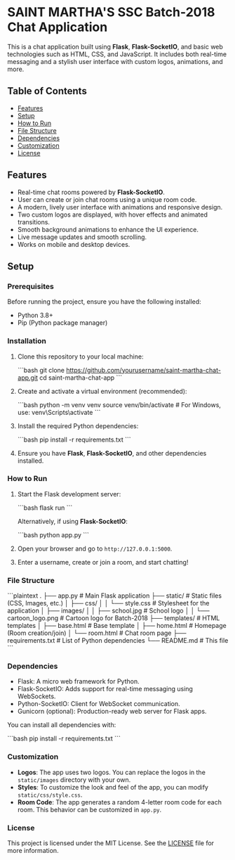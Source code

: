 
# SAINT MARTHA'S SSC Batch-2018 Chat Application

This is a chat application built using **Flask**, **Flask-SocketIO**, and basic web technologies such as HTML, CSS, and JavaScript. It includes both real-time messaging and a stylish user interface with custom logos, animations, and more.

## Table of Contents

- [Features](#features)
- [Setup](#setup)
- [How to Run](#how-to-run)
- [File Structure](#file-structure)
- [Dependencies](#dependencies)
- [Customization](#customization)
- [License](#license)

## Features

- Real-time chat rooms powered by **Flask-SocketIO**.
- User can create or join chat rooms using a unique room code.
- A modern, lively user interface with animations and responsive design.
- Two custom logos are displayed, with hover effects and animated transitions.
- Smooth background animations to enhance the UI experience.
- Live message updates and smooth scrolling.
- Works on mobile and desktop devices.

## Setup

### Prerequisites

Before running the project, ensure you have the following installed:

- Python 3.8+
- Pip (Python package manager)

### Installation

1. Clone this repository to your local machine:

   \`\`\`bash
   git clone https://github.com/yourusername/saint-martha-chat-app.git
   cd saint-martha-chat-app
   \`\`\`

2. Create and activate a virtual environment (recommended):

   \`\`\`bash
   python -m venv venv
   source venv/bin/activate  # For Windows, use: venv\Scripts\activate
   \`\`\`

3. Install the required Python dependencies:

   \`\`\`bash
   pip install -r requirements.txt
   \`\`\`

4. Ensure you have **Flask**, **Flask-SocketIO**, and other dependencies installed.

### How to Run

1. Start the Flask development server:

   \`\`\`bash
   flask run
   \`\`\`

   Alternatively, if using **Flask-SocketIO**:

   \`\`\`bash
   python app.py
   \`\`\`

2. Open your browser and go to `http://127.0.0.1:5000`.

3. Enter a username, create or join a room, and start chatting!

### File Structure

\`\`\`plaintext
.
├── app.py                 # Main Flask application
├── static/                # Static files (CSS, Images, etc.)
│   ├── css/
│   │   └── style.css      # Stylesheet for the application
│   ├── images/
│   │   ├── school.jpg     # School logo
│   │   └── cartoon_logo.png  # Cartoon logo for Batch-2018
├── templates/             # HTML templates
│   ├── base.html          # Base template
│   ├── home.html          # Homepage (Room creation/join)
│   └── room.html          # Chat room page
├── requirements.txt       # List of Python dependencies
└── README.md              # This file
\`\`\`

### Dependencies

- Flask: A micro web framework for Python.
- Flask-SocketIO: Adds support for real-time messaging using WebSockets.
- Python-SocketIO: Client for WebSocket communication.
- Gunicorn (optional): Production-ready web server for Flask apps.

You can install all dependencies with:

\`\`\`bash
pip install -r requirements.txt
\`\`\`

### Customization

- **Logos**: The app uses two logos. You can replace the logos in the `static/images` directory with your own.
- **Styles**: To customize the look and feel of the app, you can modify `static/css/style.css`.
- **Room Code**: The app generates a random 4-letter room code for each room. This behavior can be customized in `app.py`.

### License

This project is licensed under the MIT License. See the [LICENSE](LICENSE) file for more information.
